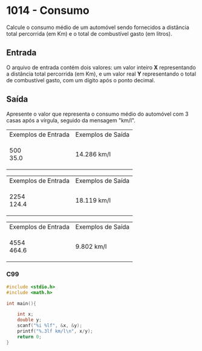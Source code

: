<html>
<body style="padding: 10px 0px;">
    <div class="header">
<h1>1014 - Consumo</h1>
        <div class="problem">
            <div class="description">
                <p>
                    Calcule o consumo médio de um automóvel sendo fornecidos a distância
                    total percorrida (em Km) e o total de combustível gasto (em litros).</p>
            </div>
            <h2>Entrada</h2>
            <div class="input">
                <p>
                    O arquivo de entrada contém dois valores: um valor inteiro <strong>X</strong> representando a distância total percorrida (em Km), e um valor real <strong>Y </strong>representando o total de combustível gasto, com um dígito após o ponto decimal.</p>
            </div>
            <h2>Saída</h2>
            <div class="output">
                <p>
                    Apresente o valor que representa o consumo médio do automóvel com 3 casas após a vírgula, seguido da mensagem "km/l".</p>
            </div>
            <div class="both"></div>
            <table>
                <tbody>
                    <tr>
                        <td>Exemplos de Entrada</td>
                        <td>Exemplos de Saída</td>
                    </tr>
                    <tr>
                        <td class="division">
                            <p>
                                 500<br>
                                 35.0</p>
                        </td>
                        <td>
                            <p>
                                14.286 km/l</p>
                        </td>
                    </tr>
                </tbody>
            </table>
            <table>
                <tbody>
                    <tr>
                        <td>Exemplos de Entrada</td>
                        <td>Exemplos de Saída</td>
                    </tr>
                    <tr>
                        <td class="division">
                            <p>
                                2254<br>
                                 124.4</p>
                        </td>
                        <td>
                            <p>
                                18.119 km/l</p>
                        </td>
                    </tr>
                </tbody>
            </table>
            <table>
                <tbody>
                    <tr>
                        <td>Exemplos de Entrada</td>
                        <td>Exemplos de Saída</td>
                    </tr>
                    <tr>
                        <td class="division">
                            <p>
                                4554<br>
                                464.6</p>
                        </td>
                        <td>
                            <p>
                                9.802 km/l</p>
                        </td>
                    </tr>
                </tbody>
            </table>
        </div>
    </div>
</body>
</html>

### C99

```c
#include <stdio.h>
#include <math.h>

int main(){

    int x;
    double y;
    scanf("%i %lf", &x, &y);
    printf("%.3lf km/l\n", x/y);
    return 0;
}
```
